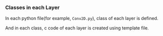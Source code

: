 ### Classes in each Layer  

In each python file(for example, ```Conv2D.py```), class of each layer is defined.  

And in each class, c code of each layer is created using template file.  

